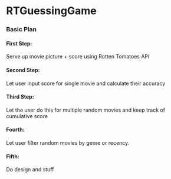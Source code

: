 # RTGuessingGame

### Basic Plan
#### First Step:
Serve up movie picture + score 
using Rotten Tomatoes API
#### Second Step:
Let user input score for single
movie and calculate their accuracy
#### Third Step:
Let the user do this for multiple
random movies and keep track of cumulative score
#### Fourth: 
Let user filter random movies by 
genre or recency.
#### Fifth:
Do design and stuff

